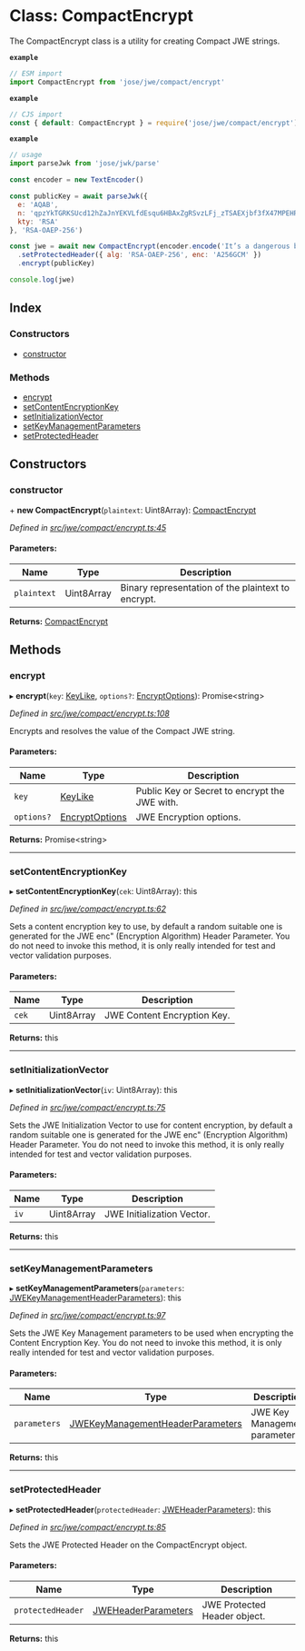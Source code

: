 # Class: CompactEncrypt

The CompactEncrypt class is a utility for creating Compact JWE strings.

**`example`** 
```js
// ESM import
import CompactEncrypt from 'jose/jwe/compact/encrypt'
```

**`example`** 
```js
// CJS import
const { default: CompactEncrypt } = require('jose/jwe/compact/encrypt')
```

**`example`** 
```js
// usage
import parseJwk from 'jose/jwk/parse'

const encoder = new TextEncoder()

const publicKey = await parseJwk({
  e: 'AQAB',
  n: 'qpzYkTGRKSUcd12hZaJnYEKVLfdEsqu6HBAxZgRSvzLFj_zTSAEXjbf3fX47MPEHRw8NDcEXPjVOz84t4FTXYF2w2_LGWfp_myjV8pR6oUUncJjS7DhnUmTG5bpuK2HFXRMRJYz_iNR48xRJPMoY84jrnhdIFx8Tqv6w4ZHVyEvcvloPgwG3UjLidP6jmqbTiJtidVLnpQJRuFNFQJiluQXBZ1nOLC7raQshu7L9y0IatVU7vf0BPnmuSkcNNvmQkSta6ODQBPaL5-o5SW8H37vQjPDkrlJpreViNa3jqP5DB5HYUO-DMh4FegRv9gZWLDEvXpSd9A13YXCa9Q8K_w',
  kty: 'RSA'
}, 'RSA-OAEP-256')

const jwe = await new CompactEncrypt(encoder.encode('It’s a dangerous business, Frodo, going out your door.'))
  .setProtectedHeader({ alg: 'RSA-OAEP-256', enc: 'A256GCM' })
  .encrypt(publicKey)

console.log(jwe)
```

## Index

### Constructors

* [constructor](_jwe_compact_encrypt_.compactencrypt.md#constructor)

### Methods

* [encrypt](_jwe_compact_encrypt_.compactencrypt.md#encrypt)
* [setContentEncryptionKey](_jwe_compact_encrypt_.compactencrypt.md#setcontentencryptionkey)
* [setInitializationVector](_jwe_compact_encrypt_.compactencrypt.md#setinitializationvector)
* [setKeyManagementParameters](_jwe_compact_encrypt_.compactencrypt.md#setkeymanagementparameters)
* [setProtectedHeader](_jwe_compact_encrypt_.compactencrypt.md#setprotectedheader)

## Constructors

### constructor

\+ **new CompactEncrypt**(`plaintext`: Uint8Array): [CompactEncrypt](_jwe_compact_encrypt_.compactencrypt.md)

*Defined in [src/jwe/compact/encrypt.ts:45](https://github.com/panva/jose/blob/v3.5.4/src/jwe/compact/encrypt.ts#L45)*

#### Parameters:

Name | Type | Description |
------ | ------ | ------ |
`plaintext` | Uint8Array | Binary representation of the plaintext to encrypt.  |

**Returns:** [CompactEncrypt](_jwe_compact_encrypt_.compactencrypt.md)

## Methods

### encrypt

▸ **encrypt**(`key`: [KeyLike](../types/_types_d_.keylike.md), `options?`: [EncryptOptions](../interfaces/_types_d_.encryptoptions.md)): Promise<string\>

*Defined in [src/jwe/compact/encrypt.ts:108](https://github.com/panva/jose/blob/v3.5.4/src/jwe/compact/encrypt.ts#L108)*

Encrypts and resolves the value of the Compact JWE string.

#### Parameters:

Name | Type | Description |
------ | ------ | ------ |
`key` | [KeyLike](../types/_types_d_.keylike.md) | Public Key or Secret to encrypt the JWE with. |
`options?` | [EncryptOptions](../interfaces/_types_d_.encryptoptions.md) | JWE Encryption options.  |

**Returns:** Promise<string\>

___

### setContentEncryptionKey

▸ **setContentEncryptionKey**(`cek`: Uint8Array): this

*Defined in [src/jwe/compact/encrypt.ts:62](https://github.com/panva/jose/blob/v3.5.4/src/jwe/compact/encrypt.ts#L62)*

Sets a content encryption key to use, by default a random suitable one
is generated for the JWE enc" (Encryption Algorithm) Header Parameter.
You do not need to invoke this method, it is only really intended for
test and vector validation purposes.

#### Parameters:

Name | Type | Description |
------ | ------ | ------ |
`cek` | Uint8Array | JWE Content Encryption Key.  |

**Returns:** this

___

### setInitializationVector

▸ **setInitializationVector**(`iv`: Uint8Array): this

*Defined in [src/jwe/compact/encrypt.ts:75](https://github.com/panva/jose/blob/v3.5.4/src/jwe/compact/encrypt.ts#L75)*

Sets the JWE Initialization Vector to use for content encryption, by default
a random suitable one is generated for the JWE enc" (Encryption Algorithm)
Header Parameter. You do not need to invoke this method, it is only really
intended for test and vector validation purposes.

#### Parameters:

Name | Type | Description |
------ | ------ | ------ |
`iv` | Uint8Array | JWE Initialization Vector.  |

**Returns:** this

___

### setKeyManagementParameters

▸ **setKeyManagementParameters**(`parameters`: [JWEKeyManagementHeaderParameters](../interfaces/_types_d_.jwekeymanagementheaderparameters.md)): this

*Defined in [src/jwe/compact/encrypt.ts:97](https://github.com/panva/jose/blob/v3.5.4/src/jwe/compact/encrypt.ts#L97)*

Sets the JWE Key Management parameters to be used when encrypting the Content
Encryption Key. You do not need to invoke this method, it is only really
intended for test and vector validation purposes.

#### Parameters:

Name | Type | Description |
------ | ------ | ------ |
`parameters` | [JWEKeyManagementHeaderParameters](../interfaces/_types_d_.jwekeymanagementheaderparameters.md) | JWE Key Management parameters.  |

**Returns:** this

___

### setProtectedHeader

▸ **setProtectedHeader**(`protectedHeader`: [JWEHeaderParameters](../interfaces/_types_d_.jweheaderparameters.md)): this

*Defined in [src/jwe/compact/encrypt.ts:85](https://github.com/panva/jose/blob/v3.5.4/src/jwe/compact/encrypt.ts#L85)*

Sets the JWE Protected Header on the CompactEncrypt object.

#### Parameters:

Name | Type | Description |
------ | ------ | ------ |
`protectedHeader` | [JWEHeaderParameters](../interfaces/_types_d_.jweheaderparameters.md) | JWE Protected Header object.  |

**Returns:** this
